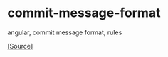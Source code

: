 # commit-message-format

angular, commit message format, rules

[[Source]](<https://github.com/angular/angular/blob/main/CONTRIBUTING.md#-commit-message-format>)
